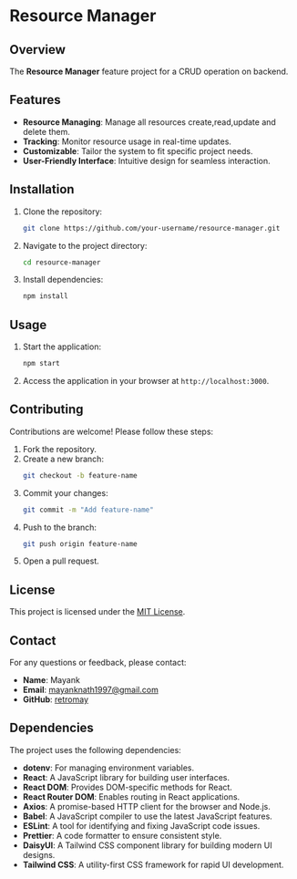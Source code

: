 # Resource Manager

## Overview

The **Resource Manager** feature project for a CRUD operation on backend.

## Features

- **Resource Managing**: Manage all resources create,read,update and delete them.
- **Tracking**: Monitor resource usage in real-time updates.
- **Customizable**: Tailor the system to fit specific project needs.
- **User-Friendly Interface**: Intuitive design for seamless interaction.

## Installation

1. Clone the repository:
   ```bash
   git clone https://github.com/your-username/resource-manager.git
   ```
2. Navigate to the project directory:
   ```bash
   cd resource-manager
   ```
3. Install dependencies:
   ```bash
   npm install
   ```

## Usage

1. Start the application:
   ```bash
   npm start
   ```
2. Access the application in your browser at `http://localhost:3000`.

## Contributing

Contributions are welcome! Please follow these steps:

1. Fork the repository.
2. Create a new branch:
   ```bash
   git checkout -b feature-name
   ```
3. Commit your changes:
   ```bash
   git commit -m "Add feature-name"
   ```
4. Push to the branch:
   ```bash
   git push origin feature-name
   ```
5. Open a pull request.

## License

This project is licensed under the [MIT License](LICENSE).

## Contact

For any questions or feedback, please contact:

- **Name**: Mayank
- **Email**: mayanknath1997@gmail.com
- **GitHub**: [retromay](https://github.com/retromay)

## Dependencies

The project uses the following dependencies:

- **dotenv**: For managing environment variables.
- **React**: A JavaScript library for building user interfaces.
- **React DOM**: Provides DOM-specific methods for React.
- **React Router DOM**: Enables routing in React applications.
- **Axios**: A promise-based HTTP client for the browser and Node.js.
- **Babel**: A JavaScript compiler to use the latest JavaScript features.
- **ESLint**: A tool for identifying and fixing JavaScript code issues.
- **Prettier**: A code formatter to ensure consistent style.
- **DaisyUI**: A Tailwind CSS component library for building modern UI designs.
- **Tailwind CSS**: A utility-first CSS framework for rapid UI development.
